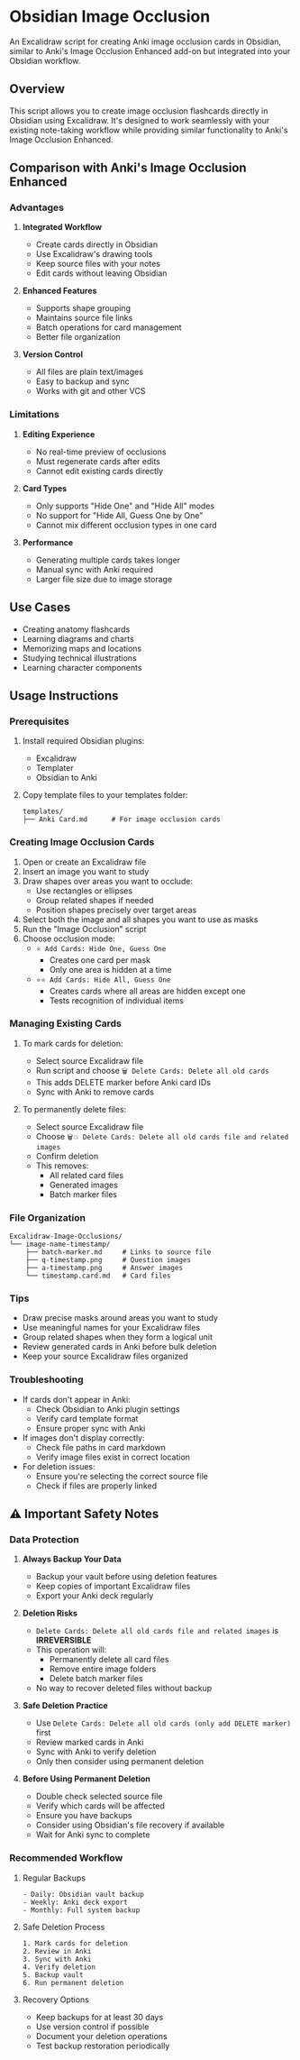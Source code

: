 # Obsidian Image Occlusion

An Excalidraw script for creating Anki image occlusion cards in Obsidian, similar to Anki's Image Occlusion Enhanced add-on but integrated into your Obsidian workflow.

## Overview
This script allows you to create image occlusion flashcards directly in Obsidian using Excalidraw. It's designed to work seamlessly with your existing note-taking workflow while providing similar functionality to Anki's Image Occlusion Enhanced.

## Comparison with Anki's Image Occlusion Enhanced

### Advantages
1. **Integrated Workflow**
   - Create cards directly in Obsidian
   - Use Excalidraw's drawing tools
   - Keep source files with your notes
   - Edit cards without leaving Obsidian

2. **Enhanced Features**
   - Supports shape grouping
   - Maintains source file links
   - Batch operations for card management
   - Better file organization

3. **Version Control**
   - All files are plain text/images
   - Easy to backup and sync
   - Works with git and other VCS

### Limitations
1. **Editing Experience**
   - No real-time preview of occlusions
   - Must regenerate cards after edits
   - Cannot edit existing cards directly

2. **Card Types**
   - Only supports "Hide One" and "Hide All" modes
   - No support for "Hide All, Guess One by One"
   - Cannot mix different occlusion types in one card

3. **Performance**
   - Generating multiple cards takes longer
   - Manual sync with Anki required
   - Larger file size due to image storage

## Use Cases
- Creating anatomy flashcards
- Learning diagrams and charts
- Memorizing maps and locations
- Studying technical illustrations
- Learning character components



## Usage Instructions

### Prerequisites
1. Install required Obsidian plugins:
   - Excalidraw
   - Templater
   - Obsidian to Anki

2. Copy template files to your templates folder:
   ```
   templates/
   ├── Anki Card.md      # For image occlusion cards
   ```

### Creating Image Occlusion Cards
1. Open or create an Excalidraw file
2. Insert an image you want to study
3. Draw shapes over areas you want to occlude:
   - Use rectangles or ellipses
   - Group related shapes if needed
   - Position shapes precisely over target areas
4. Select both the image and all shapes you want to use as masks
5. Run the "Image Occlusion" script
6. Choose occlusion mode:
   - `⭐ Add Cards: Hide One, Guess One`
     - Creates one card per mask
     - Only one area is hidden at a time
   - `⭐⭐ Add Cards: Hide All, Guess One`
     - Creates cards where all areas are hidden except one
     - Tests recognition of individual items

### Managing Existing Cards
1. To mark cards for deletion:
   - Select source Excalidraw file
   - Run script and choose `🗑️ Delete Cards: Delete all old cards`
   - This adds DELETE marker before Anki card IDs
   - Sync with Anki to remove cards

2. To permanently delete files:
   - Select source Excalidraw file
   - Choose `🗑️💥 Delete Cards: Delete all old cards file and related images`
   - Confirm deletion
   - This removes:
     - All related card files
     - Generated images
     - Batch marker files

### File Organization
```
Excalidraw-Image-Occlusions/
└── image-name-timestamp/
    ├── batch-marker.md     # Links to source file
    ├── q-timestamp.png     # Question images
    ├── a-timestamp.png     # Answer images
    └── timestamp.card.md   # Card files
```

### Tips
- Draw precise masks around areas you want to study
- Use meaningful names for your Excalidraw files
- Group related shapes when they form a logical unit
- Review generated cards in Anki before bulk deletion
- Keep your source Excalidraw files organized

### Troubleshooting
- If cards don't appear in Anki:
  - Check Obsidian to Anki plugin settings
  - Verify card template format
  - Ensure proper sync with Anki
- If images don't display correctly:
  - Check file paths in card markdown
  - Verify image files exist in correct location
- For deletion issues:
  - Ensure you're selecting the correct source file
  - Check if files are properly linked
 

## ⚠️ Important Safety Notes

### Data Protection
1. **Always Backup Your Data**
   - Backup your vault before using deletion features
   - Keep copies of important Excalidraw files
   - Export your Anki deck regularly

2. **Deletion Risks**
   - `Delete Cards: Delete all old cards file and related images` is **IRREVERSIBLE**
   - This operation will:
     - Permanently delete all card files
     - Remove entire image folders
     - Delete batch marker files
   - No way to recover deleted files without backup

3. **Safe Deletion Practice**
   - Use `Delete Cards: Delete all old cards (only add DELETE marker)` first
   - Review marked cards in Anki
   - Sync with Anki to verify deletion
   - Only then consider using permanent deletion

4. **Before Using Permanent Deletion**
   - Double check selected source file
   - Verify which cards will be affected
   - Ensure you have backups
   - Consider using Obsidian's file recovery if available
   - Wait for Anki sync to complete

### Recommended Workflow
1. Regular Backups
   ```
   - Daily: Obsidian vault backup
   - Weekly: Anki deck export
   - Monthly: Full system backup
   ```

2. Safe Deletion Process
   ```
   1. Mark cards for deletion
   2. Review in Anki
   3. Sync with Anki
   4. Verify deletion
   5. Backup vault
   6. Run permanent deletion
   ```

3. Recovery Options
   - Keep backups for at least 30 days
   - Use version control if possible
   - Document your deletion operations
   - Test backup restoration periodically

